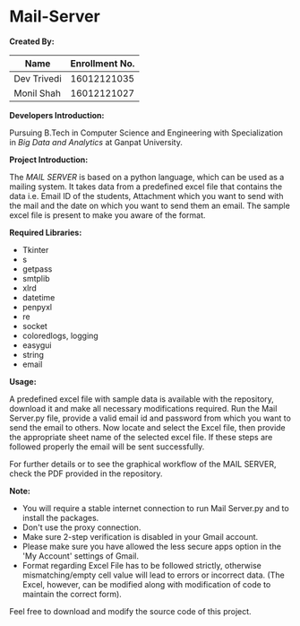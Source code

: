 # Mail-Server

**Created By:**

| **Name** | **Enrollment No.** |
| --- | --- |
| Dev Trivedi | 16012121035 |
| Monil Shah | 16012121027 |

**Developers Introduction:**

Pursuing B.Tech in Computer Science and Engineering with Specialization in _Big Data and Analytics_ at Ganpat University.



**Project Introduction:**

The _MAIL SERVER_ is based on a python language, which can be used as a mailing system. It takes data from a predefined excel file that contains the data i.e. Email ID of the students, Attachment which you want to send with the mail and the date on which you want to send them an email. The sample excel file is present to make you aware of the format.



**Required Libraries:**
- Tkinter
- s
- getpass
- smtplib
- xlrd
- datetime
- penpyxl
- re
- socket
- coloredlogs, logging
- easygui
- string
- email



**Usage:**

A predefined excel file with sample data is available with the repository, download it and make all necessary modifications required. Run the Mail Server.py file, provide a valid email id and password from which you want to send the email to others. Now locate and select the Excel file, then provide the appropriate sheet name of the selected excel file. If these steps are followed properly the email will be sent successfully.

For further details or to see the graphical workflow of the MAIL SERVER, check the PDF provided in the repository.



**Note:**

- You will require a stable internet connection to run Mail Server.py and to install the packages.
- Don&#39;t use the proxy connection.
- Make sure 2-step verification is disabled in your Gmail account.
- Please make sure you have allowed the less secure apps option in the &#39;My Account&#39; settings of Gmail.
- Format regarding Excel File has to be followed strictly, otherwise mismatching/empty cell value will lead to errors or incorrect data. (The Excel, however, can be modified along with modification of code to maintain the correct form).



Feel free to download and modify the source code of this project.
